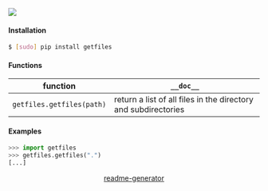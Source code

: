 <!--
https://pypi.org/project/readme-generator/
-->

[![](https://img.shields.io/pypi/pyversions/getfiles.svg?longCache=True)](https://pypi.org/project/getfiles/)

#### Installation
```bash
$ [sudo] pip install getfiles
```

#### Functions
function|`__doc__`
-|-
`getfiles.getfiles(path)` |return a list of all files in the directory and subdirectories

#### Examples
```python
>>> import getfiles
>>> getfiles.getfiles(".")
[...]
```

<p align="center">
    <a href="https://pypi.org/project/readme-generator/">readme-generator</a>
</p>